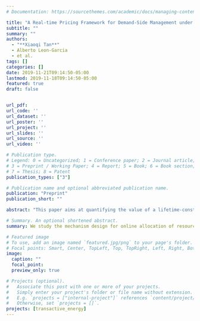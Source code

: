 ```yaml
---
# Documentation: https://sourcethemes.com/academic/docs/managing-content/

title: "A Real-time Pricing Framework for Demand-Side Management under Arbitrary Arrivals"
subtitle: ""
summary: ""
authors:
  - "**Xiaoqi Tan**"
  - Alberto Leon-Garcia
  - et al.
tags: []
categories: []
date: 2019-11-21T09:14:50-05:00
lastmod: 2019-11-18T09:14:50-05:00
featured: true
draft: false


url_pdf:
url_code: ''
url_dataset: ''
url_poster: ''
url_project: ''
url_slides: ''
url_source: ''
url_video: ''

# Publication type.
# Legend: 0 = Uncategorized; 1 = Conference paper; 2 = Journal article;
# 3 = Preprint / Working Paper; 4 = Report; 5 = Book; 6 = Book section;
# 7 = Thesis; 8 = Patent
publication_types: ["3"]

# Publication name and optional abbreviated publication name.
publication: "Preprint"
publication_short: ""

abstract: "This paper aims at quantifying the value of a lifetime-constrained battery energy storage system (BESS) operated by a consumer who faces fluctuating electricity prices. We define the lifetime of the BESS as the serving duration within which the BESSs capacity stays above a certain threshold of its initial capacity and define the value of the BESS as the total peak-shaving value within its entire lifetime. Under the assumption that the price dynamics are Markovian, we show that maximizing the average value of the BESS can be formulated as a stochastic shortest path (SSP) problem, and the average lifetime corresponds to the average number of steps before being absorbed in the SSP problem. We propose an efficient parallel value iteration algorithm to solve the proposed SSP problem with guarantees of achieving optimality and a fast convergence. We also derive a closed form expression for the average lifetime based on the principle of an embedded absorbing Markov chain. We validate our model and algorithm on a practical BESS via real price data sets from two different markets. Comparison of the computational efficiency between the standard Gauss-Seidel value iteration and our parallel algorithm is also illustrated through extensive simulation."

# Summary. An optional shortened abstract.
summary: We study the mechanism design for online allocation of resources. A single supplier who allocates capacity-limited resources (e.g., computing cycles, network bandwidth, energy, etc. ) to requests that arrive in a sequential and arbitrary manner.

# Featured image
# To use, add an image named `featured.jpg/png` to your page's folder.
# Focal points: Smart, Center, TopLeft, Top, TopRight, Left, Right, BottomLeft, Bottom, BottomRight.
image:
  caption: ""
  focal_point:
  preview_only: true

# Projects (optional).
#   Associate this post with one or more of your projects.
#   Simply enter your project's folder or file name without extension.
#   E.g. `projects = ["internal-project"]` references `content/project/deep-learning/index.md`.
#   Otherwise, set `projects = []`.
projects: [transactive_energy]
---
```

